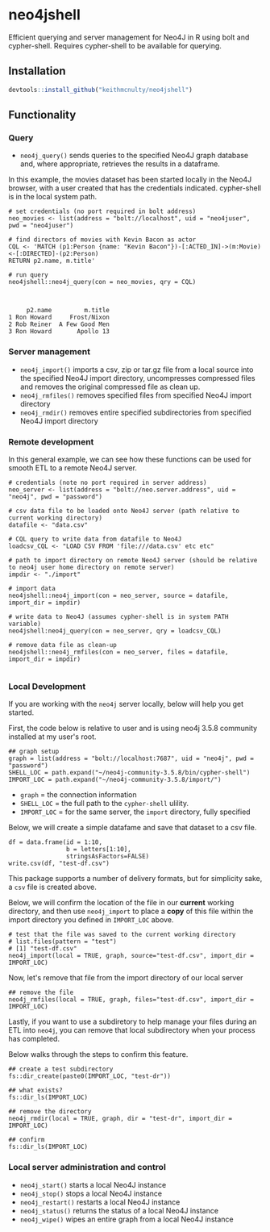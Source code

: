 # neo4jshell
Efficient querying and server management for Neo4J in R using bolt and cypher-shell.  Requires cypher-shell to be available for querying.

## Installation

```r
devtools::install_github("keithmcnulty/neo4jshell")
```

## Functionality

### Query

- `neo4j_query()` sends queries to the specified Neo4J graph database and, where appropriate, retrieves the results in a dataframe.

In this example, the movies dataset has been started locally in the Neo4J browser, with a user created that has the credentials indicated.   cypher-shell is in the local system path. 
```
# set credentials (no port required in bolt address)
neo_movies <- list(address = "bolt://localhost", uid = "neo4juser", pwd = "neo4juser")

# find directors of movies with Kevin Bacon as actor
CQL <- 'MATCH (p1:Person {name: "Kevin Bacon"})-[:ACTED_IN]->(m:Movie)<-[:DIRECTED]-(p2:Person)
RETURN p2.name, m.title'

# run query
neo4jshell::neo4j_query(con = neo_movies, qry = CQL)



     p2.name         m.title
1 Ron Howard     Frost/Nixon
2 Rob Reiner  A Few Good Men
3 Ron Howard       Apollo 13

```

### Server management

- `neo4j_import()` imports a csv, zip or tar.gz file from a local source into the specified Neo4J import directory, uncompresses compressed files and removes the original compressed file as clean up.
- `neo4j_rmfiles()` removes specified files from specified Neo4J import directory
- `neo4j_rmdir()` removes entire specified subdirectories from specified Neo4J import directory

### Remote development

In this general example, we can see how these functions can be used for smooth ETL to a remote Neo4J server.  

```
# credentials (note no port required in server address)
neo_server <- list(address = "bolt://neo.server.address", uid = "neo4j", pwd = "password")

# csv data file to be loaded onto Neo4J server (path relative to current working directory)
datafile <- "data.csv"

# CQL query to write data from datafile to Neo4J
loadcsv_CQL <- "LOAD CSV FROM 'file:///data.csv' etc etc"

# path to import directory on remote Neo4J server (should be relative to neo4j user home directory on remote server)
impdir <- "./import"

# import data
neo4jshell::neo4j_import(con = neo_server, source = datafile, import_dir = impdir)

# write data to Neo4J (assumes cypher-shell is in system PATH variable)
neo4jshell:neo4j_query(con = neo_server, qry = loadcsv_CQL)

# remove data file as clean-up
neo4jshell::neo4j_rmfiles(con = neo_server, files = datafile, import_dir = impdir)


```

### Local Development

If you are working with the `neo4j` server locally, below will help you get started.  

First, the code below is relative to user and is using neo4j 3.5.8 community installed at my user's root.

```
## graph setup
graph = list(address = "bolt://localhost:7687", uid = "neo4j", pwd = "password")
SHELL_LOC = path.expand("~/neo4j-community-3.5.8/bin/cypher-shell")
IMPORT_LOC = path.expand("~/neo4j-community-3.5.8/import/")
```

- `graph` = the connection information
- `SHELL_LOC` = the full path to the `cypher-shell` ulility.  
- `IMPORT_LOC` = for the same server, the `import` directory, fully specified

Below, we will create a simple datafame and save that dataset to a csv file.

```
df = data.frame(id = 1:10, 
                b = letters[1:10], 
                stringsAsFactors=FALSE)
write.csv(df, "test-df.csv")
```

This package supports a number of delivery formats, but for simplicity sake, a `csv` file is created above.

Below, we will confirm the location of the file in our __current__ working directory, and then use `neo4j_import` to place a **copy** of this file within the import directory you defined in `IMPORT_LOC` above.  

```
# test that the file was saved to the current working directory
# list.files(pattern = "test")
# [1] "test-df.csv"
neo4j_import(local = TRUE, graph, source="test-df.csv", import_dir = IMPORT_LOC)
```

Now, let's remove that file from the import directory of our local server

```
## remove the file
neo4j_rmfiles(local = TRUE, graph, files="test-df.csv", import_dir = IMPORT_LOC)
```

Lastly, if you want to use a subdiretory to help manage your files during an ETL into `neo4j`, you can remove that local subdirectory when your process has completed.

Below walks through the steps to confirm this feature.

```
## create a test subdirectory
fs::dir_create(paste0(IMPORT_LOC, "test-dr"))

## what exists?
fs::dir_ls(IMPORT_LOC)

## remove the directory
neo4j_rmdir(local = TRUE, graph, dir = "test-dr", import_dir = IMPORT_LOC)

## confirm
fs::dir_ls(IMPORT_LOC)
```

### Local server administration and control

- `neo4j_start()` starts a local Neo4J instance
- `neo4j_stop()` stops a local Neo4J instance
- `neo4j_restart()` restarts a local Neo4J instance
- `neo4j_status()` returns the status of a local Neo4J instance
- `neo4j_wipe()` wipes an entire graph from a local Neo4J instance



